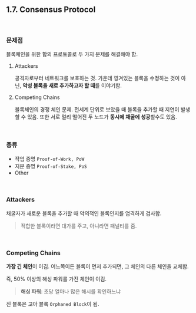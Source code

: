 ## 1.7. Consensus Protocol

<br>

### 문제점

블록체인을 위한 합의 프로토콜로 두 가지 문제를 해결해야 함.

1. Attackers

    공격자로부터 네트워크를 보호하는 것. 가운데 낑겨있는 블록을 수정하는 것이 아닌, **악성 블록을 새로 추가하고자 할 때**를 이야기함.

2. Competing Chains

    블록체인의 경쟁 체인 문제. 전세계 단위로 보았을 때 블록을 추가할 때 지연이 발생할 수 있음. 또한 서로 멀리 떨어진 두 노드가 **동시에 채굴에 성공**할수도 있음.

<br>

### 종류

- 작업 증명 `Proof-of-Work, PoW`
- 지분 증명 `Proof-of-Stake, PoS`
- Other

<br>

### Attackers

채굴자가 새로운 블록을 추가할 때 악의적인 블록인지를 엄격하게 검사함.

> 적합한 블록이라면 대가를 주고, 아니라면 패널티를 줌.

<br>

### Competing Chains

**가장 긴 체인**이 이김. 어느쪽이든 블록이 먼저 추가되면, 그 체인의 다른 체인을 교체함.

즉, 50% 이상의 해싱 파워를 가진 체인이 이김.

> **해싱 파워**: 초당 얼마나 많은 해시를 확인하느냐

진 블록은 고아 블록 `Orphaned Block`이 됨.